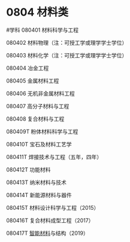 # 0804 材料类
#学科
080401 材料科学与工程

080402 材料物理（注：可授工学或理学学士学位）

080403 材料化学（注：可授工学或理学学士学位）

080404 冶金工程

080405 金属材料工程

080406 无机非金属材料工程

080407 高分子材料与工程

080408 复合材料与工程

080409T 粉体材料科学与工程

080410T 宝石及材料工艺学

080411T 焊接技术与工程（五年，四年）

080412T 功能材料

080413T 纳米材料与技术

080414T 新能源材料与器件

080415T 材料设计科学与工程（2015）

080416T 复合材料成型工程（2017）

080417T [智能材料](https://baike.baidu.com/item/%E6%99%BA%E8%83%BD%E6%9D%90%E6%96%99/654676)与结构（2019）